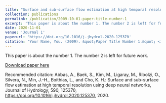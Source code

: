 ```yaml
---
title: "Surface and sub-surface flow estimation at high temporal resolution using deep neural networks"
collection: publications
permalink: /publication/2009-10-01-paper-title-number-1
excerpt: 'This paper is about the number 1. The number 2 is left for future work.'
date: 2020-11-01
venue: 'Journal 1'
paperurl: 'https://doi.org/10.1016/j.jhydrol.2020.125370'
citation: 'Your Name, You. (2009). &quot;Paper Title Number 1.&quot; <i>Journal 1</i>. 1(1).'
---
```

This paper is about the number 1. The number 2 is left for future work.

[Download paper here](https://doi.org/10.1016/j.jhydrol.2020)

Recommended citation: Abbas, A., Baek, S., Kim, M., Ligaray, M., Ribolzi, O., Silvera, N., Min, J.-H., Boithias, L., and Cho, K. H.: Surface and sub-surface flow estimation at high temporal resolution using deep neural networks, Journal of Hydrology, 590, 125370, https://doi.org/10.1016/j.jhydrol.2020.125370, 2020.
